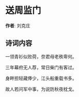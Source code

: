 # 送周监门

**作者**: 刘克庄

## 诗词内容

一领青衫似败荷，奈君母老秩卑何。

三年幕府无人荐，常日柴门有客过。

身畔担轻藏俸少，江头船重载书多。

故人若问军中事，为说防秋夜枕戈。

